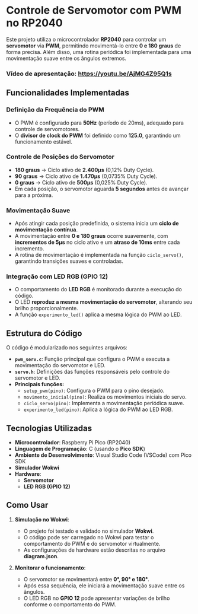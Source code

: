 # Controle de Servomotor com PWM no RP2040

Este projeto utiliza o microcontrolador **RP2040** para controlar um **servomotor** via **PWM**, permitindo movimentá-lo entre **0 e 180 graus** de forma precisa. Além disso, uma rotina periódica foi implementada para uma movimentação suave entre os ângulos extremos.

### Vídeo de apresentação: https://youtu.be/AjMG4Z95Q1s
## Funcionalidades Implementadas

### Definição da Frequência do PWM
- O PWM é configurado para **50Hz** (período de 20ms), adequado para controle de servomotores.
- O **divisor de clock do PWM** foi definido como **125.0**, garantindo um funcionamento estável.

### Controle de Posições do Servomotor
- **180 graus** → Ciclo ativo de **2.400µs** (0,12% Duty Cycle).
- **90 graus** → Ciclo ativo de **1.470µs** (0,0735% Duty Cycle).
- **0 graus** → Ciclo ativo de **500µs** (0,025% Duty Cycle).
- Em cada posição, o servomotor aguarda **5 segundos** antes de avançar para a próxima.

### Movimentação Suave
- Após atingir cada posição predefinida, o sistema inicia um **ciclo de movimentação contínua**.
- A movimentação entre **0 e 180 graus** ocorre suavemente, com **incrementos de 5µs** no ciclo ativo e um **atraso de 10ms** entre cada incremento.
- A rotina de movimentação é implementada na função `ciclo_servo()`, garantindo transições suaves e controladas.

### Integração com LED RGB (GPIO 12)
- O comportamento do **LED RGB** é monitorado durante a execução do código.
- O LED **reproduz a mesma movimentação do servomotor**, alterando seu brilho proporcionalmente.
- A função `experimento_led()` aplica a mesma lógica do PWM ao LED.

## Estrutura do Código

O código é modularizado nos seguintes arquivos:

- **`pwm_serv.c`**: Função principal que configura o PWM e executa a movimentação do servomotor e LED.
- **`servo.h`**: Definições das funções responsáveis pelo controle do servomotor e LED.
- **Principais funções:**
  - `setup_pwm(pino)`: Configura o PWM para o pino desejado.
  - `movimento_inicial(pino)`: Realiza os movimentos iniciais do servo.
  - `ciclo_servo(pino)`: Implementa a movimentação periódica suave.
  - `experimento_led(pino)`: Aplica a lógica do PWM ao LED RGB.

## Tecnologias Utilizadas

- **Microcontrolador**: Raspberry Pi Pico (RP2040)
- **Linguagem de Programação**: C (usando o **Pico SDK**)
- **Ambiente de Desenvolvimento**: Visual Studio Code (VSCode) com Pico SDK
- **Simulador Wokwi**
- **Hardware**:
  - **Servomotor**
  - **LED RGB (GPIO 12)**

## Como Usar

1. **Simulação no Wokwi**:
   - O projeto foi testado e validado no simulador **Wokwi**.
   - O código pode ser carregado no Wokwi para testar o comportamento do PWM e do servomotor virtualmente.
   - As configurações de hardware estão descritas no arquivo **diagram.json**.

2. **Monitorar o funcionamento**:
   - O servomotor se movimentará entre **0°, 90° e 180°**.
   - Após essa sequência, ele iniciará a movimentação suave entre os ângulos.
   - O LED RGB no **GPIO 12** pode apresentar variações de brilho conforme o comportamento do PWM.
